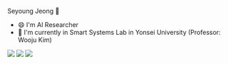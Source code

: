 Seyoung Jeong 👋

- 😄 I'm AI Researcher
- 🌱 I'm currently in Smart Systems Lab in Yonsei University (Professor: Wooju Kim)

<span>
  <img src="https://img.shields.io/badge/Python-3776AB?style=plastic&logo=Python&logoColor=#3776AB"/>
  <img src="https://img.shields.io/badge/C Languages-A8B9CC?style=plastic&logo=C Languages&logoColor=A8B9CC"/>
</span>

<span>
  <a href="https://peppermint-gull-3de.notion.site/AI-Researcher-8fe541d90c014979bde705734eec1c13?pvs=4">
    <img src="https://img.shields.io/badge/Notion-000000?style=social&logo=Notion&logoColor=black"/>
  </a>
</span>

<!--
**tpdud3406/tpdud3406** is a ✨ _special_ ✨ repository because its `README.md` (this file) appears on your GitHub profile.

Here are some ideas to get you started:

- 🔭 I’m currently working on ...
- 🌱 I’m currently learning ...
- 👯 I’m looking to collaborate on ...
- 🤔 I’m looking for help with ...
- 💬 Ask me about ...
- 📫 How to reach me: ...
- 😄 Pronouns: ...
- ⚡ Fun fact: ...
-->
